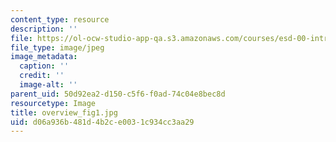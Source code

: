 ```yaml
---
content_type: resource
description: ''
file: https://ol-ocw-studio-app-qa.s3.amazonaws.com/courses/esd-00-introduction-to-engineering-systems-spring-2011/d06a936b481d4b2ce0031c934cc3aa29_overview_fig1.jpg
file_type: image/jpeg
image_metadata:
  caption: ''
  credit: ''
  image-alt: ''
parent_uid: 50d92ea2-d150-c5f6-f0ad-74c04e8bec8d
resourcetype: Image
title: overview_fig1.jpg
uid: d06a936b-481d-4b2c-e003-1c934cc3aa29
---
```

